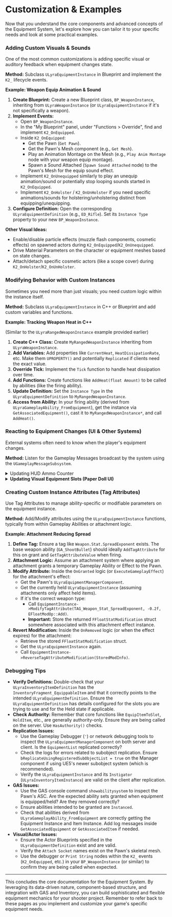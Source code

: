 # Customization & Examples

Now that you understand the core components and advanced concepts of the Equipment System, let's explore how you can tailor it to your specific needs and look at some practical examples.

### Adding Custom Visuals & Sounds

One of the most common customizations is adding specific visual or auditory feedback when equipment changes state.

**Method:** Subclass `ULyraEquipmentInstance` in Blueprint and implement the `K2_` lifecycle events.

**Example: Weapon Equip Animation & Sound**

1. **Create Blueprint:** Create a new Blueprint class, `BP_WeaponInstance`, inheriting from `ULyraWeaponInstance` (or `ULyraEquipmentInstance` if it's not specifically a weapon).
2. **Implement Events:**
   * Open `BP_WeaponInstance`.
   * In the "My Blueprint" panel, under "Functions > Override", find and implement `K2_OnEquipped`.
   * Inside `K2_OnEquipped`:
     * Get the Pawn (`Get Pawn`).
     * Get the Pawn's Mesh component (e.g., `Get Mesh`).
     * Play an Animation Montage on the Mesh (e.g., `Play Anim Montage` node with your weapon equip montage).
     * Spawn a Sound Attached (`Spawn Sound Attached` node) to the Pawn's Mesh for the equip sound effect.
   * Implement `K2_OnUnequipped` similarly to play an unequip animation/sound or potentially stop looping sounds started in `K2_OnEquipped`.
   * Implement `K2_OnHolster` / `K2_OnUnHolster` if you need specific animations/sounds for holstering/unholstering distinct from equipping/unequipping.
3. **Configure Definition:** Open the corresponding `ULyraEquipmentDefinition` (e.g., `ED_Rifle`). Set its `Instance Type` property to your new `BP_WeaponInstance`.

**Other Visual Ideas:**

* Enable/disable particle effects (muzzle flash components, cosmetic effects) on spawned actors during `K2_OnEquipped`/`K2_OnUnequipped`.
* Drive Material Parameters on the character or equipment meshes based on state changes.
* Attach/detach specific cosmetic actors (like a scope cover) during `K2_OnHolster`/`K2_OnUnHolster`.

### Modifying Behavior with Custom Instances

Sometimes you need more than just visuals; you need custom logic within the instance itself.

**Method:** Subclass `ULyraEquipmentInstance` in C++ or Blueprint and add custom variables and functions.

**Example: Tracking Weapon Heat in C++**

(Similar to the `ULyraRangedWeaponInstance` example provided earlier)

1. **Create C++ Class:** Create `MyRangedWeaponInstance` inheriting from `ULyraWeaponInstance`.
2. **Add Variables:** Add properties like `CurrentHeat`, `HeatDissipationRate`, etc. Make them `UPROPERTY()` and potentially `Replicated` if clients need the exact value.
3. **Override Tick:** Implement the `Tick` function to handle heat dissipation over time.
4. **Add Functions:** Create functions like `AddHeat(float Amount)` to be called by abilities (like the firing ability).
5. **Update Definition:** Set the `Instance Type` in the `ULyraEquipmentDefinition` to `MyRangedWeaponInstance`.
6. **Access from Ability:** In your firing ability (derived from `ULyraGameplayAbility_FromEquipment`), get the instance via `GetAssociatedEquipment()`, cast it to `MyRangedWeaponInstance*`, and call `AddHeat()`.

### Reacting to Equipment Changes (UI & Other Systems)

External systems often need to know when the player's equipment changes.

**Method:** Listen for the Gameplay Messages broadcast by the system using the `UGameplayMessageSubsystem`.

<details>

<summary>Updating HUD Ammo Counter</summary>

* **Identify Messages:** The HUD might need to know:
  * When the held weapon changes (`TAG_Lyra_Equipment_Message_EquipmentChanged`, potentially filtered by checking if `bIsHeld` is true and the instance is a weapon).
  * When the ammo count _for the currently held weapon_ changes (This often comes from the _Inventory System_, perhaps via a message broadcast when an item's `StatTags` change, or by directly querying the `ULyraInventoryItemInstance` linked via the held `ULyraEquipmentInstance`).

- **Create Listener:** In your HUD Widget Blueprint or C++ code:
  * Get the `UGameplayMessageSubsystem`.
  * Register a listener for the relevant message tags (e.g., `TAG_Lyra_Equipment_Message_EquipmentChanged`). You'll likely need to filter messages to only react to those relevant to the locally controlled player's Pawn/Controller.

* **Implement Handler:** Create a function to handle the received message payload.
  * When `FLyraEquipmentChangeMessage` is received:
    * Check if it's for the local player's Pawn.
    * Check if `bIsHeld` is true and `EquipmentInstance` is valid and perhaps cast it to `ULyraWeaponInstance`.
    * If a new weapon is held, get its associated `ULyraInventoryItemInstance` (`EquipmentInstance->GetInstigator()`).
    * Query the `ItemInstance` for the current ammo (`GetStatTagStackCount(TAG_Inventory_Ammo_Current)`) and update the HUD text.
    * Store a reference to the current `ItemInstance` to listen for its specific ammo changes later if needed.
  * If listening for inventory-specific messages regarding ammo counts, update the HUD accordingly, but only if the changing item matches the currently stored reference for the held weapon.

</details>

<details>

<summary><strong>Updating Visual Equipment Slots (Paper Doll UI)</strong></summary>

* **Equipment Layout Widget:** This is your main UI container (e.g., a "Paper Doll" or "Character Screen" widget) where individual equipment slot widgets are placed and arranged according to your desired design.
* **Individual Equipment Slot Widgets:**
  * Each visual equipment slot (e.g., for Head, Chest, Primary Weapon) should ideally be its own dedicated widget (`W_EquipmentSlot` or similar).
  * **Association:** Within each slot widget, you associate it with a specific `GameplayTag` that it represents (e.g., `Lyra.Equipment.Slot.Armor.Head`). This tag is typically configurable in the widget's properties.
* **Listening for Changes:**
  * Each individual equipment slot widget registers to listen for the `FLyraEquipmentChangeMessage` (via the `UGameplayMessageSubsystem`).
* **Updating Individual Slot UI:**
  * When an equipment slot widget receives an `FLyraEquipmentChangeMessage`:
    1. It first checks if the message is relevant to the local player and if the `SlotTag` in the message matches the `GameplayTag` this widget is configured to represent.
    2. If it matches, the widget uses the information from the `FLyraEquipmentChangeMessage` (like `EquipmentInstance` and `bRemoval`) to update its appearance. This could involve:
       * Displaying the item's icon if an `EquipmentInstance` is now present.
       * Showing an empty state if `bRemoval` is true or `EquipmentInstance` is null for its slot.
       * Storing the `EquipmentInstance` for potential interaction (e.g., context menus).
* **Dynamic & Modular Design:**
  * This approach ensures the UI dynamically reflects the `ULyraEquipmentManagerComponent`'s state, which itself is driven by the flexible, item-defined slots.
  * If you introduce an equippable item that uses a brand-new slot tag, you simply:
    1. Create or duplicate an equipment slot widget.
    2. Place it in your main `Equipment Layout Widget`.
    3. Configure its representative `GameplayTag` to the new slot tag.\
       The existing messaging system will ensure it updates correctly.

{% hint style="success" %}
**Example Implementation (TetrisInventory Plugin):**

* The **TetrisInventory** **Plugin** provides an example of a simple paper doll UI. Equipment slot widgets can be added to an "Equipment Layout" parent widget.
* Each slot widget's target `GameplayTag` can be set in its default properties within the layout.
* The layout widget automaticallys find its child equipment slot widgets and initialize them or pass down necessary references. This example also showcases UI changes based on equipment state.
{% endhint %}

{% hint style="danger" %}
**Important Note on UI Completeness:** If an item is equipped to a `GameplayTag` for which no corresponding equipment slot widget exists in your UI, the `ULyraEquipmentManagerComponent` will still successfully equip the item. However, players would have no visual representation or direct UI-based way to interact with that specific equipped slot.
{% endhint %}

</details>

### Creating Custom Instance Attributes (Tag Attributes)

Use Tag Attributes to manage ability-specific or modifiable parameters on the equipment instance.

**Method:** Add/Modify attributes using the `ULyraEquipmentInstance` functions, typically from within Gameplay Abilities or attachment logic.

**Example: Attachment Reducing Spread**

1. **Define Tag:** Ensure a tag like `Weapon.Stat.SpreadExponent` exists. The base weapon ability (`GA_ShootBullet`) should ideally `AddTagAttribute` for this on grant and `GetTagAttributeValue` when firing.
2. **Attachment Logic:** Assume an attachment system where applying an attachment grants a temporary Gameplay Ability or Effect to the Pawn.
3. **Modify Attribute:** Inside the `OnGranted` logic (or `ExecuteGameplayEffect`) for the attachment's effect:
   * Get the Pawn's `ULyraEquipmentManagerComponent`.
   * Get the currently held `ULyraEquipmentInstance` (assuming attachments only affect held items).
   * If it's the correct weapon type:
     * Call `EquipmentInstance->ModifyTagAttribute(TAG_Weapon_Stat_SpreadExponent, -0.2f, EFloatModOp::Add)`.
     * **Important:** Store the returned `FFloatStatModification` struct somewhere associated with this attachment effect instance.
4. **Revert Modification:** Inside the `OnRemoved` logic (or when the effect expires) for the attachment:
   * Retrieve the stored `FFloatStatModification` struct.
   * Get the `ULyraEquipmentInstance` again.
   * Call `EquipmentInstance->ReverseTagAttributeModification(StoredModInfo)`.

### Debugging Tips

* **Verify Definitions:** Double-check that your `ULyraInventoryItemDefinition` has the `InventoryFragment_EquippableItem` and that it correctly points to the intended `ULyraEquipmentDefinition`. Ensure the `ULyraEquipmentDefinition` has details configured for the slots you are trying to use and for the Held state if applicable.
* **Check Authority:** Remember that core functions like `EquipItemToSlot`, `HoldItem`, etc., are generally authority-only. Ensure they are being called on the server. Use `HasAuthority()` checks.
* **Replication Issues:**
  * Use the Gameplay Debugger (`'`) or network debugging tools to inspect the `ULyraEquipmentManagerComponent` on both server and client. Is the `EquipmentList` replicated correctly?
  * Check the logs for errors related to subobject replication. Ensure `bReplicateUsingRegisteredSubObjectList = true` on the Manager component if using UE5's newer subobject system (which is recommended).
  * Verify the `ULyraEquipmentInstance` and its `Instigator` (`ULyraInventoryItemInstance`) are valid on the client after replication.
* **GAS Issues:**
  * Use the GAS console command `showabilitysystem` to inspect the Pawn's ASC. Are the expected ability sets granted when equipment is equipped/held? Are they removed correctly?
  * Ensure abilities intended to be granted are `Instanced`.
  * Check that abilities derived from `ULyraGameplayAbility_FromEquipment` are correctly getting the Equipment Instance and Item Instance. Add log messages inside `GetAssociatedEquipment` or `GetAssociatedItem` if needed.
* **Visual/Actor Issues:**
  * Ensure the Actor Blueprints specified in the `ULyraEquipmentDefinition` exist and are valid.
  * Verify the `Attach Socket` names exist on the Pawn's skeletal mesh.
  * Use the debugger or `Print String` nodes within the `K2_` events (`K2_OnEquipped`, etc.) in your `BP_WeaponInstance` (or similar) to confirm they are being called when expected.

***

This concludes the core documentation for the Equipment System. By leveraging its data-driven nature, component-based structure, and integration with GAS and Inventory, you can build sophisticated and flexible equipment mechanics for your shooter project. Remember to refer back to these pages as you implement and customize your game's specific equipment needs.
